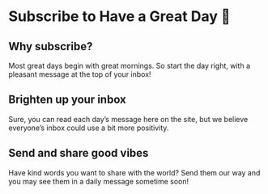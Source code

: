 # Subscribe to Have a Great Day 💌

## Why subscribe?
Most great days begin with great mornings. So start the day right, with a pleasant message at the top of your inbox!

## Brighten up your inbox
Sure, you can read each day’s message here on the site, but we believe everyone’s inbox could use a bit more positivity.

## Send and share good vibes
Have kind words you want to share with the world? Send them our way and you may see them in a daily message sometime soon!
